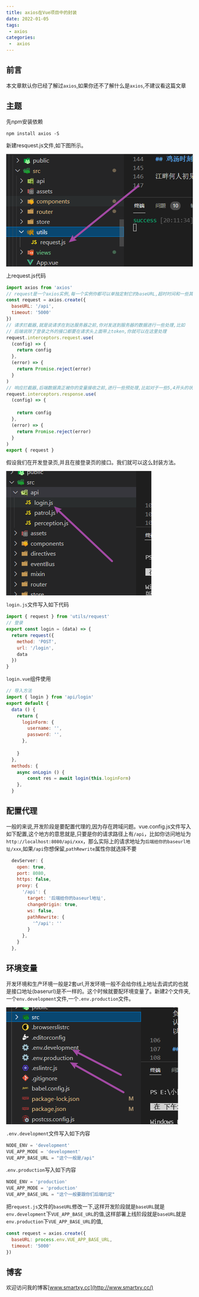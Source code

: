 ```yaml
---
title: axios在Vue项目中的封装
date: 2022-01-05
tags:
 - axios
categories:
 -  axios
---
```


## 前言

本文章默认你已经了解过`axios`,如果你还不了解什么是`axios`,不建议看这篇文章

## 主题

先npm安装依赖

```npm
npm install axios -S
```

新建resquest.js文件,如下图所示。

<img src="../../../.vuepress/public/axios/axios_directory.png" alt="加载失败" style="zoom:100%;float:none" align="left"/>

上request.js代码

```js
import axios from 'axios'
// request是一个axios实例,每一个实例你都可以单独定制它的baseURL,超时时间和一些其他配置项。
const request = axios.create({
  baseURL: '/api',
  timeout: '5000'
})
// 请求拦截器,就是说请求在到达服务器之前,你对发送到服务器的数据进行一些处理,比如
// 后端说除了登录之外的接口都要在请求头上面带上token,你就可以在这里处理
request.interceptors.request.use(
  (config) => {
    return config
  },
  (error) => {
    return Promise.reject(error)
  }
)
// 响应拦截器,后端数据真正被你的变量接收之前,进行一些预处理,比如对于一些5,4开头的状态码进行统一处理
request.interceptors.response.use(
  (config) => {

    return config
  },
  (error) => {
    return Promise.reject(error)
  }
)
export { request }

```

假设我们在开发登录页,并且在接登录页的接口。我们就可以这么封装方法。

<img src="../../../.vuepress/public/axios/login.png" alt="加载失败" style="zoom:100%;float:none" align="left"/>

`login.js`文件写入如下代码

```js
import { request } from 'utils/request'
// 登录
export const login = (data) => {
  return request({
    method: 'POST',
    url: '/login',
    data
  })
}
```

`login.vue`组件使用

```js
// 导入方法
import { login } from 'api/login'
export default {
  data () {
    return {
      loginForm: {
        username: '',
        password: '',
      },

    }
  },
  methods: {
    async onLogin () {
   		const res = await login(this.loginForm)
    },
  }
```



## 配置代理

一般的来说,开发阶段是要配置代理的,因为存在跨域问题。vue.config.js文件写入如下配置,这个地方的意思就是,只要是你的请求路径上有`/api`，比如你访问地址为`http://localhost:8080/api/xxx`，那么实际上的请求地址为`后端给你的baseurl地址/xxx`,如果`/api`你想保留,`pathRewrite`属性你就选择不要

```js
  devServer: {
    open: true,
    port: 8080,
    https: false,
    proxy: {
      '/api': {
        target: '后端给你的baseurl地址',
        changeOrigin: true,
        ws: false,
        pathRewrite: {
          '^/api': ''
        }
      },
    }
  },
```

## 环境变量

开发环境和生产环境一般是2套url,开发环境一般不会给你线上地址去调式的也就是接口地址(baserurl)是不一样的。这个时候就要配环境变量了。新建2个文件夹,一个`env.development`文件,一个`.env.production`文件。

<img src="../../../.vuepress/public/axios/env.png" alt="加载失败" style="zoom:100%;float:none" align="left"/>

`.env.development`文件写入如下内容

```js
NODE_ENV = 'development'
VUE_APP_MODE = 'development'
VUE_APP_BASE_URL = "这个一般是/api"
```

.`env.production`写入如下内容

```js
NODE_ENV = 'production'
VUE_APP_MODE = 'production'
VUE_APP_BASE_URL = "这个一般要跟你们后端约定"
```

把`request.js`文件的`baseURL`修改一下,这样开发阶段就是`baseURL`就是`env.development`下`VUE_APP_BASE_URL`的值,这样部署上线阶段就是`baseURL`就是`env.production`下`VUE_APP_BASE_URL`的值,

```js
const request = axios.create({
  baseURL: process.env.VUE_APP_BASE_URL,
  timeout: '5000'
})
```

## 博客

欢迎访问我的博客[www.smartxy.cc](http://www.smartxy.cc/)
